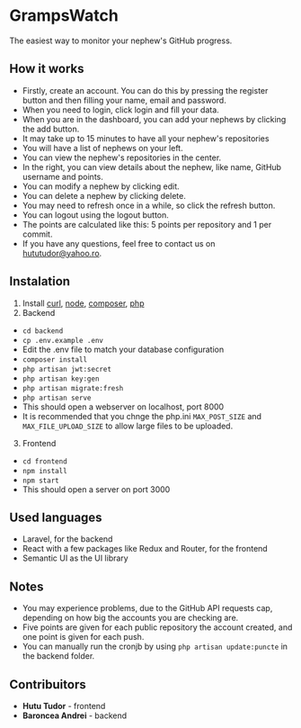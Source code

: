 # GrampsWatch

The easiest way to monitor your nephew's GitHub progress.

## How it works

 - Firstly, create an account. You can do this by pressing the register button and then filling your name, email and password.
 - When you need to login, click login and fill your data.
 - When you are in the dashboard, you can add your nephews by clicking the add button.
 - It may take up to 15 minutes to have all your nephew's repositories
 - You will have a list of nephews on your left.
 - You can view the nephew's repositories in the center.
 - In the right, you can view details about the nephew, like name, GitHub username and points.
 - You can modify a nephew by clicking edit.
 - You can delete a nephew by clicking delete.
 - You may need to refresh once in a while, so click the refresh button.
 - You can logout using the logout button.
 - The points are calculated like this: 5 points per repository and 1 per commit.
 - If you have any questions, feel free to contact us on hututudor@yahoo.ro.

## Instalation

1. Install [curl](https://curl.haxx.se), [node](https://nodejs.org/en/), [composer](https://getcomposer.org/), [php](http://php.net)
2. Backend

- `cd backend`
- `cp .env.example .env`
- Edit the .env file to match your database configuration
- `composer install`
- `php artisan jwt:secret`
- `php artisan key:gen`
- `php artisan migrate:fresh`
- `php artisan serve`
- This should open a webserver on localhost, port 8000
- It is recommended that you chnge the php.ini `MAX_POST_SIZE` and `MAX_FILE_UPLOAD_SIZE` to allow large files to be uploaded.

3. Frontend

- `cd frontend`
- `npm install`
- `npm start`
- This should open a server on port 3000

## Used languages

- Laravel, for the backend
- React with a few packages like Redux and Router, for the frontend
- Semantic UI as the UI library

## Notes

- You may experience problems, due to the GitHub API requests cap, depending on how big the accounts you are checking are.
- Five points are given for each public repository the account created, and one point is given for each push.
- You can manually run the cronjb by using `php artisan update:puncte` in the backend folder.

## Contribuitors

- **Hutu Tudor** - frontend
- **Baroncea Andrei** - backend
